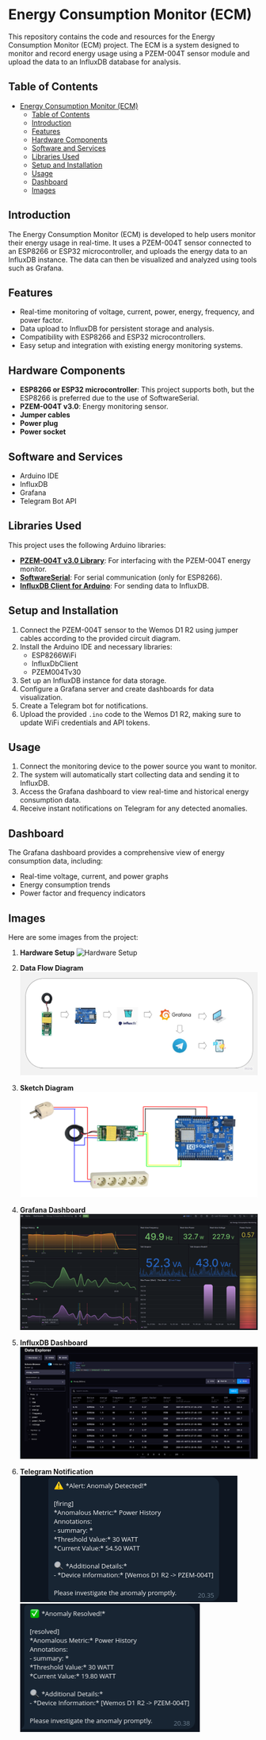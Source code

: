 # Energy Consumption Monitor (ECM)

This repository contains the code and resources for the Energy Consumption Monitor (ECM) project. The ECM is a system designed to monitor and record energy usage using a PZEM-004T sensor module and upload the data to an InfluxDB database for analysis.

## Table of Contents

- [Energy Consumption Monitor (ECM)](#energy-consumption-monitor-ecm)
  - [Table of Contents](#table-of-contents)
  - [Introduction](#introduction)
  - [Features](#features)
  - [Hardware Components](#hardware-components)
  - [Software and Services](#software-and-services)
  - [Libraries Used](#libraries-used)
  - [Setup and Installation](#setup-and-installation)
  - [Usage](#usage)
  - [Dashboard](#dashboard)
  - [Images](#images)

## Introduction

The Energy Consumption Monitor (ECM) is developed to help users monitor their energy usage in real-time. It uses a PZEM-004T sensor connected to an ESP8266 or ESP32 microcontroller, and uploads the energy data to an InfluxDB instance. The data can then be visualized and analyzed using tools such as Grafana.

## Features

- Real-time monitoring of voltage, current, power, energy, frequency, and power factor.
- Data upload to InfluxDB for persistent storage and analysis.
- Compatibility with ESP8266 and ESP32 microcontrollers.
- Easy setup and integration with existing energy monitoring systems.

## Hardware Components

- **ESP8266 or ESP32 microcontroller**: This project supports both, but the ESP8266 is preferred due to the use of SoftwareSerial.
- **PZEM-004T v3.0**: Energy monitoring sensor.
- **Jumper cables**
- **Power plug**
- **Power socket**

## Software and Services

- Arduino IDE
- InfluxDB
- Grafana
- Telegram Bot API

## Libraries Used

This project uses the following Arduino libraries:

- **[PZEM-004T v3.0 Library](https://github.com/olehs/PZEM004Tv30)**: For interfacing with the PZEM-004T energy monitor.
- **[SoftwareSerial](https://www.arduino.cc/en/Reference/softwareSerial)**: For serial communication (only for ESP8266).
- **[InfluxDB Client for Arduino](https://github.com/tobiasschuerg/InfluxDB-Client-for-Arduino)**: For sending data to InfluxDB.

## Setup and Installation

1. Connect the PZEM-004T sensor to the Wemos D1 R2 using jumper cables according to the provided circuit diagram.
2. Install the Arduino IDE and necessary libraries:
   - ESP8266WiFi
   - InfluxDbClient
   - PZEM004Tv30
3. Set up an InfluxDB instance for data storage.
4. Configure a Grafana server and create dashboards for data visualization.
5. Create a Telegram bot for notifications.
6. Upload the provided `.ino` code to the Wemos D1 R2, making sure to update WiFi credentials and API tokens.

## Usage

1. Connect the monitoring device to the power source you want to monitor.
2. The system will automatically start collecting data and sending it to InfluxDB.
3. Access the Grafana dashboard to view real-time and historical energy consumption data.
4. Receive instant notifications on Telegram for any detected anomalies.

## Dashboard

The Grafana dashboard provides a comprehensive view of energy consumption data, including:

- Real-time voltage, current, and power graphs
- Energy consumption trends
- Power factor and frequency indicators

## Images

Here are some images from the project:

1. **Hardware Setup**
   ![Hardware Setup](images/Energy_Consumption_Monitor_Device.jpg)

2. **Data Flow Diagram**
   ![Data Flow Diagram](images/blok_diagram.jpg)

3. **Sketch Diagram**
   ![Sketch Diagram](images/Rangkaian_alat.png)

4. **Grafana Dashboard**
   ![Grafana Dashboard](images/Grafana-Dashboard.png)

5. **InfluxDB Dashboard**
   ![InfluxDB Dashboard](images/InfluxDB-Dashboard.png)

6. **Telegram Notification**
   ![Telegram Warning Notification](images/Warning-Notif.png)
   ![Telegram Resolved Notification](images/Resolved-Notif.png)



